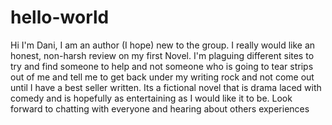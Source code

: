 # hello-world
Hi I'm Dani, I am an author (I hope) new to the group. I really would like an honest, non-harsh review on my first Novel. I'm plaguing different sites to try and find someone to help and not someone who is going to tear strips out of me and tell me to get back under my writing rock and not come out until I have a best seller written. Its a fictional novel that is drama laced with comedy and is hopefully as entertaining as I would like it to be. Look forward to chatting with everyone and hearing about others experiences
